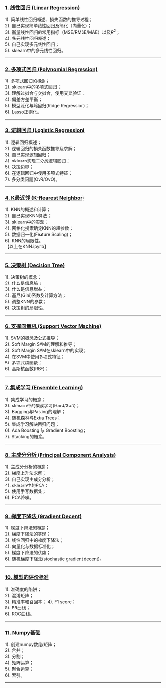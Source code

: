 
### [1. 线性回归 (Linear Regression)](https://github.com/Liying1996/machine_learining/blob/master/Logistic_regression.ipynb)
  
1). 简单线性回归概述、损失函数的推导过程；  
2). 自己实现简单线性回归及简化（向量化）；  
3). 衡量线性回归的常用指标（MSE/RMSE/MAE）以及$R^2$；  
4). 多元线性回归概述；  
5). 自己实现多元线性回归；  
5). sklearn中的多元线性回归。  


---

### [2. 多项式回归 (Polynomial Regression)](https://github.com/Liying1996/machine_learining/blob/master/Polynomial_Regression.ipynb)
1). 多项式回归的概念；  
2). sklearn中的多项式回归；  
3). 理解过拟合与欠拟合，使用交叉验证；  
4). 偏差方差平衡；  
5). 模型泛化与岭回归(Ridge Regression)；  
6). Lasso正则化。  


---

### [3. 逻辑回归 (Logistic Regression)](https://github.com/Liying1996/machine_learining/blob/master/Logistic_regression.ipynb)
1). 逻辑回归概述；  
2). 逻辑回归的损失函数推导及求解；  
3). 自己实现逻辑回归；  
4). sklearn实现二分类逻辑回归；  
5). 决策边界；  
6). 在逻辑回归中使用多项式特征；  
7). 多分类问题(OvR/OvO)。  

---

### [4. K最近邻 (K-Nearest Neighbor)](https://github.com/Liying1996/machine_learining/blob/master/KNN.ipynb)
1). KNN的概述和计算；    
2). 自己实现KNN算法；  
3). sklearn中的实现；  
4). 网格化搜索确定KNN的超参数；  
5). 数据归一化(Feature Scaling)；  
6). KNN的局限性。  
【以上在KNN.ipynb】

---

### [5. 决策树 (Decision Tree)](https://github.com/Liying1996/machine_learining/blob/master/Decision_tree.ipynb)
1). 决策树的概念；  
2). 什么是信息熵；  
3). 什么是信息增益；  
4). 基尼(Gini)系数及计算方法；  
5). 调整KNN的参数；  
6). 决策树的局限性。  

---

### [6. 支撑向量机 (Support Vector Machine)](https://github.com/Liying1996/machine_learining/blob/master/SVM.ipynb)
1). SVM的概念及公式推导；  
2). Soft Margin SVM的理解和推导；  
3). Soft Margin SVM在sklearn中的实现；  
4). 在SVM中使用多项式特征；  
5). 多项式核函数；  
6). 高斯核函数(RBF)；  

---

### [7. 集成学习 (Ensemble Learning)](https://github.com/Liying1996/machine_learining/blob/master/Ensemble_Learning.ipynb)
1). 集成学习的概念；  
2). sklearn中的集成学习(Hard/Soft)；  
3). Bagging与Pasting的理解；  
4). 随机森林与Extra Trees；  
5). 集成学习解决回归问题；  
6). Ada Boosting 与 Gradient Boosting；  
7). Stacking的概念。  

---

### [8. 主成分分析 (Principal Component Analysis)](https://github.com/Liying1996/machine_learining/blob/master/PCA.ipynb)
1). 主成分分析的概念；  
2). 梯度上升法求解；  
3). 自己实现主成分分析；  
4). sklearn中的PCA；  
5). 使用手写数据集；  
6). PCA降噪。  

---

### [9. 梯度下降法 (Gradient Decent)](https://github.com/Liying1996/machine_learining/blob/master/Gradient_descent.ipynb)
1). 梯度下降法的概念；  
2). 梯度下降法的实现；  
3). 线性回归中的梯度下降法；  
4). 向量化与数据标准化；  
5). 梯度下降法的优势；  
6). 随机梯度下降法(stochastic gradient decent)。  

---

### [10. 模型的评价标准](https://github.com/Liying1996/machine_learining/blob/master/Evaluation_metrics.ipynb)
1). 准确度的陷阱；  
2). 混淆矩阵；  
3). 精准率和召回率；
4). F1 score；  
5). PR曲线；  
6). ROC曲线。

---

### [11. Numpy基础](https://github.com/Liying1996/machine_learining/blob/master/Basic_numpy.ipynb)
1). 创建numpy数组/矩阵；  
2). 合并；  
3). 分割；  
4). 矩阵运算；  
5). 聚合运算；  
6). 索引。  

---
